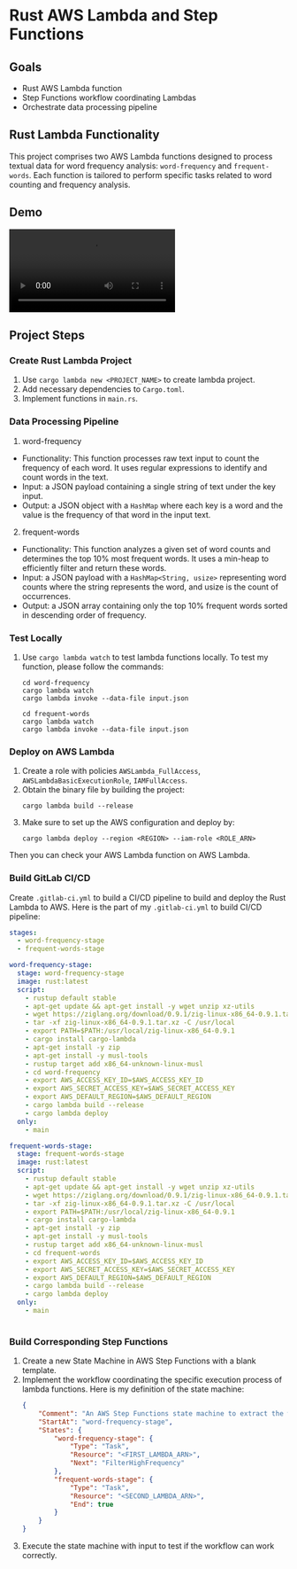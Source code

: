 # Rust AWS Lambda and Step Functions

## Goals
- Rust AWS Lambda function
- Step Functions workflow coordinating Lambdas
- Orchestrate data processing pipeline

## Rust Lambda Functionality
This project comprises two AWS Lambda functions designed to process textual data for word frequency analysis: `word-frequency` and `frequent-words`. Each function is tailored to perform specific tasks related to word counting and frequency analysis.


## Demo
![Video Demo](./video.mp4)

## Project Steps
### Create Rust Lambda Project
1. Use `cargo lambda new <PROJECT_NAME>` to create lambda project.
2. Add necessary dependencies to `Cargo.toml`.
3. Implement functions in `main.rs`.

### Data Processing Pipeline
1. word-frequency
- Functionality: This function processes raw text input to count the frequency of each word. It uses regular expressions to identify and count words in the text.
- Input: a JSON payload containing a single string of text under the key input.
- Output: a JSON object with a `HashMap` where each key is a word and the value is the frequency of that word in the input text.
2. frequent-words
- Functionality: This function analyzes a given set of word counts and determines the top 10% most frequent words. It uses a min-heap to efficiently filter and return these words.
- Input: a JSON payload with a `HashMap<String, usize>` representing word counts where the string represents the word, and usize is the count of occurrences.
- Output: a JSON array containing only the top 10% frequent words sorted in descending order of frequency.
### Test Locally
1. Use `cargo lambda watch` to test lambda functions locally. To test my function, please follow the commands:
   ```
   cd word-frequency
   cargo lambda watch
   cargo lambda invoke --data-file input.json
   ```
   ```
   cd frequent-words
   cargo lambda watch
   cargo lambda invoke --data-file input.json
   ```
### Deploy on AWS Lambda
1. Create a role with policies `AWSLambda_FullAccess`, `AWSLambdaBasicExecutionRole`, `IAMFullAccess`.
2. Obtain the binary file by building the project:
    ```
    cargo lambda build --release
    ```
3. Make sure to set up the AWS configuration and deploy by:
    ```
    cargo lambda deploy --region <REGION> --iam-role <ROLE_ARN>
    ```
Then you can check your AWS Lambda function on AWS Lambda.

### Build GitLab CI/CD
Create `.gitlab-ci.yml` to build a CI/CD pipeline to build and deploy the Rust Lambda to AWS. Here is the part of my `.gitlab-ci.yml` to build CI/CD pipeline:
```yml
stages:
  - word-frequency-stage
  - frequent-words-stage

word-frequency-stage:
  stage: word-frequency-stage
  image: rust:latest
  script:
    - rustup default stable
    - apt-get update && apt-get install -y wget unzip xz-utils
    - wget https://ziglang.org/download/0.9.1/zig-linux-x86_64-0.9.1.tar.xz
    - tar -xf zig-linux-x86_64-0.9.1.tar.xz -C /usr/local
    - export PATH=$PATH:/usr/local/zig-linux-x86_64-0.9.1
    - cargo install cargo-lambda
    - apt-get install -y zip
    - apt-get install -y musl-tools
    - rustup target add x86_64-unknown-linux-musl
    - cd word-frequency
    - export AWS_ACCESS_KEY_ID=$AWS_ACCESS_KEY_ID
    - export AWS_SECRET_ACCESS_KEY=$AWS_SECRET_ACCESS_KEY
    - export AWS_DEFAULT_REGION=$AWS_DEFAULT_REGION
    - cargo lambda build --release
    - cargo lambda deploy
  only:
    - main

frequent-words-stage:
  stage: frequent-words-stage
  image: rust:latest
  script:
    - rustup default stable
    - apt-get update && apt-get install -y wget unzip xz-utils
    - wget https://ziglang.org/download/0.9.1/zig-linux-x86_64-0.9.1.tar.xz
    - tar -xf zig-linux-x86_64-0.9.1.tar.xz -C /usr/local
    - export PATH=$PATH:/usr/local/zig-linux-x86_64-0.9.1
    - cargo install cargo-lambda
    - apt-get install -y zip
    - apt-get install -y musl-tools
    - rustup target add x86_64-unknown-linux-musl
    - cd frequent-words
    - export AWS_ACCESS_KEY_ID=$AWS_ACCESS_KEY_ID
    - export AWS_SECRET_ACCESS_KEY=$AWS_SECRET_ACCESS_KEY
    - export AWS_DEFAULT_REGION=$AWS_DEFAULT_REGION
    - cargo lambda build --release
    - cargo lambda deploy
  only:
    - main
    

```

### Build Corresponding Step Functions
1. Create a new State Machine in AWS Step Functions with a blank template.
2. Implement the workflow coordinating the specific execution process of lambda functions. Here is my definition of the state machine:
    ```json
    {
        "Comment": "An AWS Step Functions state machine to extract the words with the highest frequency.",
        "StartAt": "word-frequency-stage",
        "States": {
            "word-frequency-stage": {
                "Type": "Task",
                "Resource": "<FIRST_LAMBDA_ARN>",
                "Next": "FilterHighFrequency"
            },
            "frequent-words-stage": {
                "Type": "Task",
                "Resource": "<SECOND_LAMBDA_ARN>",
                "End": true
            }
        }
    }
    ```
3. Execute the state machine with input to test if the workflow can work correctly.